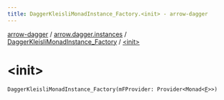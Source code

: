 ```yaml
---
title: DaggerKleisliMonadInstance_Factory.<init> - arrow-dagger
---
```


[arrow-dagger](../../index.html) / [arrow.dagger.instances](../index.html) / [DaggerKleisliMonadInstance_Factory](index.html) / [&lt;init&gt;](./-init-.html)

# &lt;init&gt;

`DaggerKleisliMonadInstance_Factory(mFProvider: Provider<Monad<`[`F`](index.html#F)`>>)`